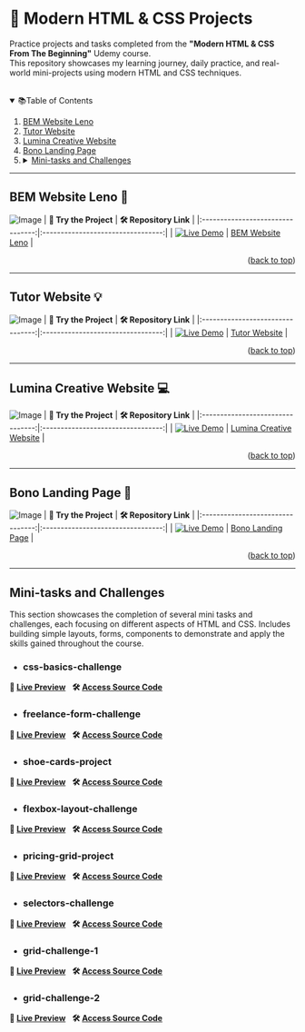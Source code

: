 <a id="readme-top"></a> 
# 🎯  Modern HTML & CSS Projects
Practice projects and tasks completed from the <strong>"Modern HTML & CSS From The Beginning"</strong> Udemy course.<br>This repository showcases my learning journey, daily practice, and real-world mini-projects using modern HTML and CSS techniques.
<br><br>
<details open>
  <summary>📚Table of Contents</summary>
  <ol>
    <li><a href="#bem-website-leno">BEM Website Leno</a></li>
    <li><a href="#tutor-website">Tutor Website</a></li>
    <li><a href="#lumina-creative-website">Lumina Creative Website</a></li>
    <li><a href="#bono-landing-page">Bono Landing Page</a></li>
    <li>
      <details>
        <summary><a href="#mini-tasks-and-challenges">Mini-tasks and Challenges</a></summary>
        <ol>
<!--           <li><a href="#pricing-grid-html-challenge">pricing-grid-html-challenge</a></li>
          <li><a href="#html-form-challenge">html-form-challenge</a></li> -->
          <li><a href="#css-basics-challenge">css-basics-challenge</a></li>
          <li><a href="#freelance-form-challenge">freelance-form-challenge</a></li>
          <li><a href="#shoe-cards-project">shoe-cards-project</a></li>
          <li><a href="#flexbox-layout-challenge">flexbox-layout-challenge</a></li>
          <li><a href="#pricing-grid-project">pricing-grid-project</a></li>
          <li><a href="#selectors-challenge">selectors-challenge</a></li>
          <li><a href="#grid-challenge-1">grid-challenge-1</a></li>
          <li><a href="#grid-challenge-2">grid-challenge-2</a></li>
        </ol>
      </details>
    </li>
  </ol>
</details>

---
<a id="#bem-website-leno"></a>
## BEM Website Leno 🚀
![Image](https://github.com/user-attachments/assets/d9a6ab08-4190-483f-a50d-c6c1ffb35871)
|  **🧪 Try the Project** |  **🛠 Repository Link** |
|:--------------------------------:|:---------------------------------:|
| [![Live Demo](https://img.shields.io/badge/Live_Demo-Available-green)](https://busrarafa.github.io/Modern-HTML-CSS-2.0/bem-website-leno/) | [BEM Website Leno](https://github.com/BusraRafa/Modern-HTML-CSS-2.0/tree/main/bem-website-leno/) |

<p align="right">(<a href="#readme-top">back to top</a>)</p>

---
<a id="tutor-website"></a>
## Tutor Website 💡
![Image](https://github.com/user-attachments/assets/677b469c-d75f-44bf-952f-80f43db8b59a)
|  **🧪 Try the Project** |  **🛠 Repository Link** |
|:--------------------------------:|:---------------------------------:|
| [![Live Demo](https://img.shields.io/badge/Live_Demo-Available-green)](https://busrarafa.github.io/Modern-HTML-CSS-2.0/Tutor-Website/) | [Tutor Website](https://github.com/BusraRafa/Modern-HTML-CSS-2.0/tree/main/Tutor-Website) |

<p align="right">(<a href="#readme-top">back to top</a>)</p>

---
<a id="lumina-creative-website"></a>
## Lumina Creative Website 💻
![Image](https://github.com/user-attachments/assets/03cecc64-335b-4970-8315-69cfc80a240a)
|  **🧪 Try the Project** |  **🛠 Repository Link** |
|:--------------------------------:|:---------------------------------:|
| [![Live Demo](https://img.shields.io/badge/Live_Demo-Available-green)](https://busrarafa.github.io/Modern-HTML-CSS-2.0/lumina-creative-website/) | [Lumina Creative Website](https://github.com/BusraRafa/Modern-HTML-CSS-2.0/tree/main/lumina-creative-website) |

<p align="right">(<a href="#readme-top">back to top</a>)</p>

---
<a id="bono-landing-page"></a>
## Bono Landing Page 🌟
![Image](https://github.com/user-attachments/assets/412a5d56-c6f4-4920-a87b-e9376e95cd83)
|  **🧪 Try the Project** |  **🛠 Repository Link** |
|:--------------------------------:|:---------------------------------:|
| [![Live Demo](https://img.shields.io/badge/Live_Demo-Available-green)](https://busrarafa.github.io/Modern-HTML-CSS-2.0/Landing%20Form%20Mini%20Project/) | [Bono Landing Page](https://github.com/BusraRafa/Modern-HTML-CSS-2.0/tree/main/Landing%20Form%20Mini%20Project) |

<p align="right">(<a href="#readme-top">back to top</a>)</p>

---
## Mini-tasks and Challenges
This section showcases the completion of several mini tasks and challenges, each focusing on different aspects of HTML and CSS. Includes building simple layouts, forms, components to demonstrate and apply the skills gained throughout the course.
- ### css-basics-challenge
**🔗 [Live Preview](https://busrarafa.github.io/Modern-HTML-CSS-2.0/mini-tasks-and-challenges/10-css-basics-challenge/)** &nbsp;
**🛠️ [Access Source Code](https://github.com/BusraRafa/Modern-HTML-CSS-2.0/tree/main/mini-tasks-and-challenges/10-css-basics-challenge)**
- ### freelance-form-challenge
**🔗 [Live Preview](https://busrarafa.github.io/Modern-HTML-CSS-2.0/mini-tasks-and-challenges/09-freelance-form-challenge/)** &nbsp;
**🛠️ [Access Source Code](https://github.com/BusraRafa/Modern-HTML-CSS-2.0/tree/main/mini-tasks-and-challenges/09-freelance-form-challenge)**
- ### shoe-cards-project
**🔗 [Live Preview](https://busrarafa.github.io/Modern-HTML-CSS-2.0/mini-tasks-and-challenges/10-shoe-cards-project/)** &nbsp;
**🛠️ [Access Source Code](https://github.com/BusraRafa/Modern-HTML-CSS-2.0/tree/main/mini-tasks-and-challenges/10-shoe-cards-project)**
- ### flexbox-layout-challenge
**🔗 [Live Preview](https://busrarafa.github.io/Modern-HTML-CSS-2.0/mini-tasks-and-challenges/05-flexbox-layout-challenge/)** &nbsp;
**🛠️ [Access Source Code](https://github.com/BusraRafa/Modern-HTML-CSS-2.0/tree/main/mini-tasks-and-challenges/05-flexbox-layout-challenge)**
- ### pricing-grid-project
**🔗 [Live Preview](https://busrarafa.github.io/Modern-HTML-CSS-2.0/mini-tasks-and-challenges/06-pricing-grid-project/)** &nbsp;
**🛠️ [Access Source Code](https://github.com/BusraRafa/Modern-HTML-CSS-2.0/tree/main/mini-tasks-and-challenges/06-pricing-grid-project)**
- ### selectors-challenge
**🔗 [Live Preview](https://busrarafa.github.io/Modern-HTML-CSS-2.0/mini-tasks-and-challenges/10-selectors-challenge/)** &nbsp;
**🛠️ [Access Source Code](https://github.com/BusraRafa/Modern-HTML-CSS-2.0/tree/main/mini-tasks-and-challenges/10-selectors-challenge)**
- ### grid-challenge-1
**🔗 [Live Preview](https://busrarafa.github.io/Modern-HTML-CSS-2.0/mini-tasks-and-challenges/04-grid-challenge-1/)** &nbsp;
**🛠️ [Access Source Code](https://github.com/BusraRafa/Modern-HTML-CSS-2.0/tree/main/mini-tasks-and-challenges/04-grid-challenge-1)**
- ### grid-challenge-2
**🔗 [Live Preview](https://busrarafa.github.io/Modern-HTML-CSS-2.0/mini-tasks-and-challenges/10-grid-challenge-2/)** &nbsp;
**🛠️ [Access Source Code](https://github.com/BusraRafa/Modern-HTML-CSS-2.0/tree/main/mini-tasks-and-challenges/10-grid-challenge-2)**

